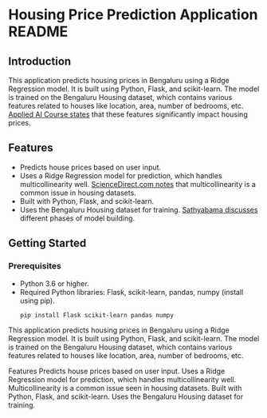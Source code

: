 # Housing Price Prediction Application README

## Introduction

This application predicts housing prices in Bengaluru using a Ridge Regression model. It is built using Python, Flask, and scikit-learn. The model is trained on the Bengaluru Housing dataset, which contains various features related to houses like location, area, number of bedrooms, etc. <ref>[Applied AI Course states](https://www.appliedaicourse.com/blog/house-price-prediction-using-machine-learning/)</ref> that these features significantly impact housing prices.

## Features

- Predicts house prices based on user input.
- Uses a Ridge Regression model for prediction, which handles multicollinearity well. <ref>[ScienceDirect.com notes](https://www.sciencedirect.com/topics/computer-science/ridge-regression)</ref> that multicollinearity is a common issue in housing datasets.
- Built with Python, Flask, and scikit-learn.
- Uses the Bengaluru Housing dataset for training. <ref>[Sathyabama discusses](https://sist.sathyabama.ac.in/sist_naac/documents/1.3.4/1822-b.e-ece-batchno-120.pdf)</ref> different phases of model building.

## Getting Started

### Prerequisites

- Python 3.6 or higher.
- Required Python libraries: Flask, scikit-learn, pandas, numpy (install using pip).
  ```bash
  pip install Flask scikit-learn pandas numpy


This application predicts housing prices in Bengaluru using a Ridge Regression model. It is built using Python, Flask, and scikit-learn. The model is trained on the Bengaluru Housing dataset, which contains various features related to houses like location, area, number of bedrooms, etc.


Features
Predicts house prices based on user input.
Uses a Ridge Regression model for prediction, which handles multicollinearity well. Multicollinearity is a common issue seen in housing datasets.
Built with Python, Flask, and scikit-learn.
Uses the Bengaluru Housing dataset for training.
